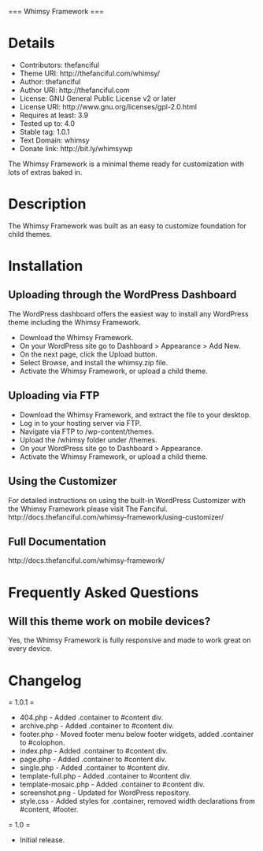 === Whimsy Framework ===
<h1>Details</h1>
<ul>
	<li>Contributors: thefanciful</li>
	<li>Theme URI: http://thefanciful.com/whimsy/</li>
	<li>Author: thefanciful</li>
	<li>Author URI: http://thefanciful.com</li>
	<li>License: GNU General Public License v2 or later</li>
	<li>License URI: http://www.gnu.org/licenses/gpl-2.0.html</li>
	<li>Requires at least: 3.9</li>
	<li>Tested up to: 4.0</li>
	<li>Stable tag: 1.0.1</li>
	<li>Text Domain: whimsy</li>
	<li>Donate link: http://bit.ly/whimsywp</li>
</ul>

<p>The Whimsy Framework is a minimal theme ready for customization with lots of extras baked in.</p>

<h1>Description</h1>
The Whimsy Framework was built as an easy to customize foundation for child themes.

<h1>Installation</h1>
<h2>Uploading through the WordPress Dashboard</h2>

The WordPress dashboard offers the  easiest way to install any WordPress theme including the Whimsy Framework.

* Download the Whimsy Framework.
* On your WordPress site go to Dashboard > Appearance > Add New.
* On the next page, click the Upload button.
* Select Browse, and install the whimsy.zip file.
* Activate the Whimsy Framework, or upload a child theme. 

<h2>Uploading via FTP</h2>

* Download the Whimsy Framework, and extract the file to your desktop.
* Log in to your hosting server via FTP.
* Navigate via FTP to /wp-content/themes.
* Upload the /whimsy folder under /themes.
* On your WordPress site go to Dashboard > Appearance.
* Activate the Whimsy Framework, or upload a child theme.

<h2>Using the Customizer</h2>
For detailed instructions on using the built-in WordPress Customizer with the Whimsy Framework please visit The Fanciful. http://docs.thefanciful.com/whimsy-framework/using-customizer/

<h2>Full Documentation</h2>
http://docs.thefanciful.com/whimsy-framework/

<h1>Frequently Asked Questions</h1>

<h2>Will this theme work on mobile devices?</h2>
Yes, the Whimsy Framework is fully responsive and made to work great on every device.

<h1>Changelog</h1>
 
= 1.0.1 =
* 404.php - Added .container to #content div.
* archive.php - Added .container to #content div.
* footer.php - Moved footer menu below footer widgets, added .container to #colophon.
* index.php - Added .container to #content div.
* page.php - Added .container to #content div.
* single.php - Added .container to #content div.
* template-full.php - Added .container to #content div.
* template-mosaic.php - Added .container to #content div.
* screenshot.png - Updated for WordPress repository.
* style.css - Added styles for .container, removed width declarations from #content, #footer.

= 1.0 =
* Initial release.
